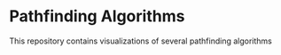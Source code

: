 # Pathfinding Algorithms
 This repository contains visualizations of several pathfinding algorithms
